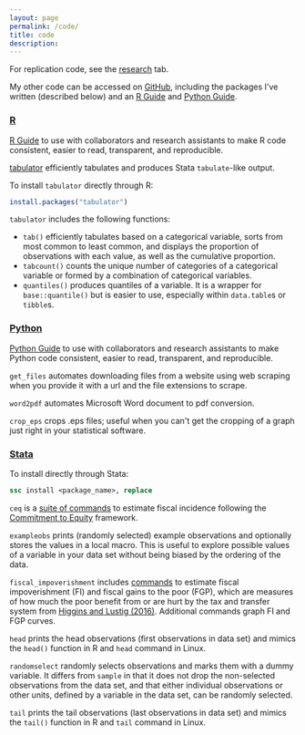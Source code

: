 ```yaml
---
layout: page
permalink: /code/
title: code
description: 
---
```


For replication code, see the [research](../research/) tab.

My other code can be accessed on [GitHub](https://github.com/skhiggins/), including the packages I've written (described below) and an [R Guide](https://github.com/skhiggins/R_guide) and [Python Guide](https://github.com/skhiggins/Python_guide).

### [R](https://github.com/skhiggins/tabulator)

[R Guide](https://github.com/skhiggins/R_guide) to use with collaborators and research assistants to make R code consistent, easier to read, transparent, and reproducible.

[tabulator](https://github.com/skhiggins/tabulator) efficiently tabulates and produces Stata `tabulate`-like output. 

To install `tabulator` directly through R:
```r 
install.packages("tabulator")
```

`tabulator` includes the following functions:
- `tab()` efficiently tabulates based on a categorical variable, sorts from most common to least common, and displays the proportion of observations with each value, as well as the cumulative proportion.
- `tabcount()` counts the unique number of categories of a categorical variable or formed by a combination of categorical variables.
- `quantiles()` produces quantiles of a variable. It is a wrapper for `base::quantile()` but is easier to use, especially within `data.table`s or `tibble`s.

### [Python](https://github.com/skhiggins/PythonTools/)

[Python Guide](https://github.com/skhiggins/Python_guide) to use with collaborators and research assistants to make Python code consistent, easier to read, transparent, and reproducible.

`get_files` automates downloading files from a website using web scraping when you provide it with a url and the file extensions to scrape.

`word2pdf` automates Microsoft Word document to pdf conversion.

`crop_eps` crops .eps files; useful when you can't get the cropping of a graph just right in your statistical software.

### [Stata](https://github.com/skhiggins/StataTools)

To install directly through Stata:
```stata
ssc install <package_name>, replace
```

`ceq` is a [suite of commands](https://github.com/skhiggins/CEQStataPackage) to estimate fiscal incidence following the [Commitment to Equity](https://commitmentoequity.org/) framework.

`exampleobs` prints (randomly selected) example observations and optionally stores the values in a local macro. This is useful to explore possible values of a variable in your data set without being biased by the ordering of the data.

`fiscal_impoverishment` includes [commands](https://github.com/skhiggins/fiscal_impoverishment) to estimate fiscal impoverishment (FI) and fiscal gains to the poor (FGP), which are measures of how much the poor benefit from or are hurt by the tax and transfer system from [Higgins and Lustig (2016)](https://www.sciencedirect.com/science/article/pii/S0304387816300220). Additional commands graph FI and FGP curves. 

`head` prints the head observations (first observations in data set) and mimics the `head()` function in R and `head` command in Linux.

`randomselect` randomly selects observations and marks them with a dummy variable. It differs from `sample` in that it does not drop the non-selected observations from the data set, and that either individual observations or other units, defined by a variable in the data set, can be randomly selected.

`tail` prints the tail observations (last observations in data set) and mimics the `tail()` function in R and `tail` command in Linux.
​
